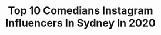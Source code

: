 ---
title: Top 10 Comedians Instagram Influencers In Sydney In 2020
description: Identify the most popular Instagram accounts on inBeat.
platform: Instagram
profiles:
  - username: "cougarmorrison"
    fullname: >-
      cougar morrison
    location: "Australia"
    followers: 16960
    engagement: 247
    commentsToLikes: 0.089334
    avatar: "https://scontent-lhr8-1.cdninstagram.com/v/t51.2885-19/s320x320/90350339_1061261530921857_127539745344454656_n.jpg?_nc_ht=scontent-lhr8-1.cdninstagram.com&_nc_ohc=zNVlja3EfEIAX-cU9KM&oh=2cca945a5f0e3c334eb18dddd92e18ae&oe=5EB9A3FA"
    verified: false
    hashtags: "#sydney, #booty, #cooking, #dragqueenmerch"
  - username: "joelcreasey"
    fullname: >-
      Joel Creasey
    location: "Australia"
    followers: 143068
    engagement: 370
    commentsToLikes: 0.034827
    avatar: "https://scontent-ams4-1.cdninstagram.com/v/t51.2885-19/10467758_1505584083010858_282461720_a.jpg?_nc_ht=scontent-ams4-1.cdninstagram.com&_nc_ohc=U8v9Z4jnkMYAX8cyo1k&oh=de6895afba8fea3a750e58f921291dd2&oe=5EB9DF9B"
    verified: true
    hashtags: "#skagenstylestud, #eurovision, #collab, #zoossa"
  - username: "mawaanr"
    fullname: >-
      Mawaan 'MANGO' Rizwan
    location: "Australia"
    followers: 18765
    engagement: 443
    commentsToLikes: 0.026020
    avatar: "https://scontent-lhr8-1.cdninstagram.com/v/t51.2885-19/s320x320/65497544_597583324097533_2456248198369378304_n.jpg?_nc_ht=scontent-lhr8-1.cdninstagram.com&_nc_ohc=t0ujL9Tdu70AX99DnOp&oh=a63d03082cdc98a9df5c3fb1de165eae&oe=5EB9FB94"
    verified: true
    hashtags: "#tuneintoherorange, #sexkidsavedmylife, #internationalwomensday, #sydneymardigras"
  - username: "geraldinehickey"
    fullname: >-
      geraldinehickey
    location: "Australia"
    followers: 7893
    engagement: 506
    commentsToLikes: 0.049937
    avatar: "https://scontent-ams4-1.cdninstagram.com/v/t51.2885-19/10787957_1567113806854097_1448392994_a.jpg?_nc_ht=scontent-ams4-1.cdninstagram.com&_nc_ohc=uoh-i75-PR4AX9jMITC&oh=b329337faec5fe99ab6f2650774dc535&oe=5EB0DB24"
    verified: false
    hashtags: "#dwts, #birdshow, #hentymachineryfielddays, #nothingsuss"
  - username: "modernister"
    fullname: >-
      Tim Ross.
    location: "Australia"
    followers: 68817
    engagement: 165
    commentsToLikes: 0.050485
    avatar: "https://scontent-amt2-1.cdninstagram.com/v/t51.2885-19/s320x320/74956466_2456809574442301_1438474179102900224_n.jpg?_nc_ht=scontent-amt2-1.cdninstagram.com&_nc_ohc=yra2Xjd5lIcAX_GZQUc&oh=6d7ebd515c157331ffbcc1f19185bf34&oe=5EB05CFF"
    verified: true
    hashtags: "#lifebeinit, #30daylegochallenge"
  - username: "rprtalent"
    fullname: >-
      RPR Talent Management
    location: "Australia"
    followers: 26496
    engagement: 78
    commentsToLikes: 0.031777
    avatar: "https://scontent-amt2-1.cdninstagram.com/v/t51.2885-19/s320x320/56686104_580113069174907_6051852912861118464_n.jpg?_nc_ht=scontent-amt2-1.cdninstagram.com&_nc_ohc=nI7fKA88H9gAX-t0H7s&oh=41608cd6140413d762c4daeb670910b5&oe=5EB7407C"
    verified: false
    hashtags: "#aussieactor, #actingagency, #teenmodel, #presenter"
  - username: "joelcreasey"
    fullname: >-
      Joel Creasey
    location: "Australia"
    followers: 143068
    engagement: 370
    commentsToLikes: 0.034827
    avatar: "https://scontent-ams4-1.cdninstagram.com/v/t51.2885-19/10467758_1505584083010858_282461720_a.jpg?_nc_ht=scontent-ams4-1.cdninstagram.com&_nc_ohc=U8v9Z4jnkMYAX8cyo1k&oh=de6895afba8fea3a750e58f921291dd2&oe=5EB9DF9B"
    verified: true
    hashtags: "#skagenstylestud, #eurovision, #collab, #zoossa"
  - username: "jessperkins"
    fullname: >-
      Jess ‘Bop’ Perkins
    location: "Australia"
    followers: 7408
    engagement: 767
    commentsToLikes: 0.016031
    avatar: "https://scontent-lhr8-1.cdninstagram.com/v/t51.2885-19/s320x320/61749533_415274565985371_5355600501855485952_n.jpg?_nc_ht=scontent-lhr8-1.cdninstagram.com&_nc_ohc=-gB6WSTO348AX_EBpWc&oh=f53e5dd1b4e4ca5c4eeb9bbd9c15c391&oe=5EB9E328"
    verified: false
    hashtags: "#giveaway, #woah, #ausmusictshirtday, #hottest100"
  - username: "tomoarmstrong"
    fullname: >-
      Tom Armstrong
    location: "Australia"
    followers: 10285
    engagement: 631
    commentsToLikes: 0.017954
    avatar: "https://scontent-ams4-1.cdninstagram.com/v/t51.2885-19/s320x320/67562725_2254017451555283_4337302032722427904_n.jpg?_nc_ht=scontent-ams4-1.cdninstagram.com&_nc_ohc=YOs2-d8HGWcAX_bFJ14&oh=ab9c6cfb6c1ba6ad6d7bf31475d230c6&oe=5EB8C1C6"
    verified: false
    hashtags: "#killtonypodcast, #dollypartonchallange, #outofthemoney, #coronatime"
  - username: "mawaanr"
    fullname: >-
      Mawaan 'MANGO' Rizwan
    location: "Australia"
    followers: 18765
    engagement: 443
    commentsToLikes: 0.026020
    avatar: "https://scontent-lhr8-1.cdninstagram.com/v/t51.2885-19/s320x320/65497544_597583324097533_2456248198369378304_n.jpg?_nc_ht=scontent-lhr8-1.cdninstagram.com&_nc_ohc=t0ujL9Tdu70AX99DnOp&oh=a63d03082cdc98a9df5c3fb1de165eae&oe=5EB9FB94"
    verified: true
    hashtags: "#tuneintoherorange, #sexkidsavedmylife, #internationalwomensday, #sydneymardigras"
---